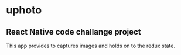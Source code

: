 # uphoto

## React Native code challange project

This app provides to captures images and holds on to the redux state.
